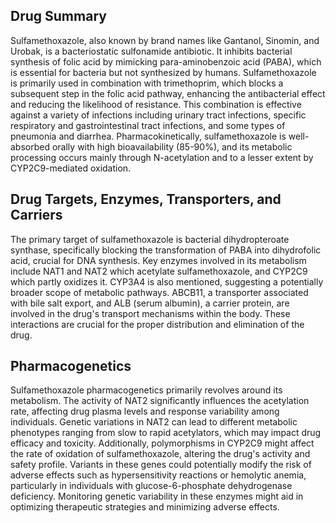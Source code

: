 ## Drug Summary
Sulfamethoxazole, also known by brand names like Gantanol, Sinomin, and Urobak, is a bacteriostatic sulfonamide antibiotic. It inhibits bacterial synthesis of folic acid by mimicking para-aminobenzoic acid (PABA), which is essential for bacteria but not synthesized by humans. Sulfamethoxazole is primarily used in combination with trimethoprim, which blocks a subsequent step in the folic acid pathway, enhancing the antibacterial effect and reducing the likelihood of resistance. This combination is effective against a variety of infections including urinary tract infections, specific respiratory and gastrointestinal tract infections, and some types of pneumonia and diarrhea. Pharmacokinetically, sulfamethoxazole is well-absorbed orally with high bioavailability (85-90%), and its metabolic processing occurs mainly through N-acetylation and to a lesser extent by CYP2C9-mediated oxidation.

## Drug Targets, Enzymes, Transporters, and Carriers
The primary target of sulfamethoxazole is bacterial dihydropteroate synthase, specifically blocking the transformation of PABA into dihydrofolic acid, crucial for DNA synthesis. Key enzymes involved in its metabolism include NAT1 and NAT2 which acetylate sulfamethoxazole, and CYP2C9 which partly oxidizes it. CYP3A4 is also mentioned, suggesting a potentially broader scope of metabolic pathways. ABCB11, a transporter associated with bile salt export, and ALB (serum albumin), a carrier protein, are involved in the drug's transport mechanisms within the body. These interactions are crucial for the proper distribution and elimination of the drug.

## Pharmacogenetics
Sulfamethoxazole pharmacogenetics primarily revolves around its metabolism. The activity of NAT2 significantly influences the acetylation rate, affecting drug plasma levels and response variability among individuals. Genetic variations in NAT2 can lead to different metabolic phenotypes ranging from slow to rapid acetylators, which may impact drug efficacy and toxicity. Additionally, polymorphisms in CYP2C9 might affect the rate of oxidation of sulfamethoxazole, altering the drug's activity and safety profile. Variants in these genes could potentially modify the risk of adverse effects such as hypersensitivity reactions or hemolytic anemia, particularly in individuals with glucose-6-phosphate dehydrogenase deficiency. Monitoring genetic variability in these enzymes might aid in optimizing therapeutic strategies and minimizing adverse effects.